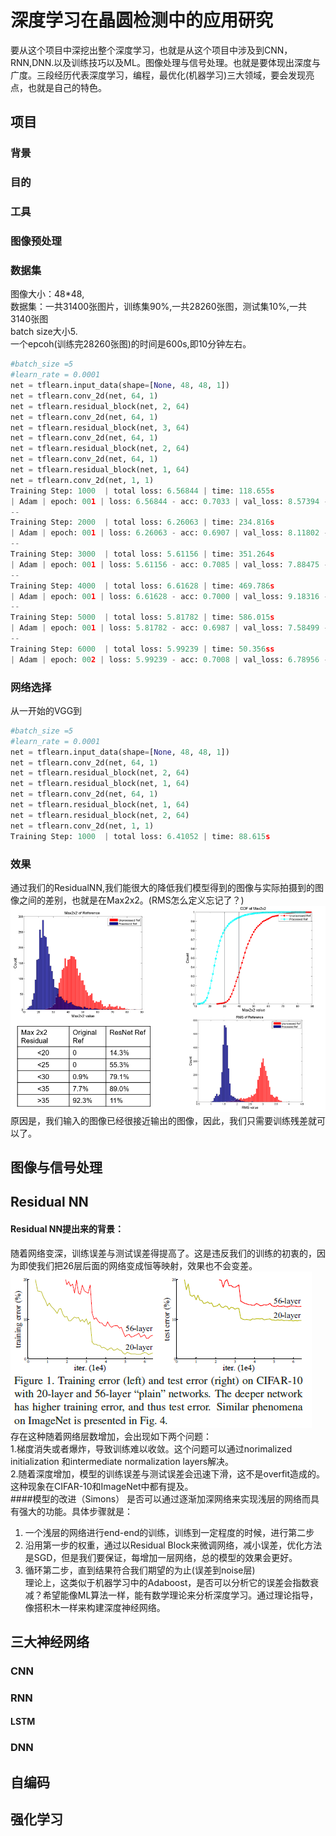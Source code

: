 # 深度学习在晶圆检测中的应用研究

要从这个项目中深挖出整个深度学习，也就是从这个项目中涉及到CNN，RNN,DNN.以及训练技巧以及ML。图像处理与信号处理。也就是要体现出深度与广度。三段经历代表深度学习，编程，最优化\(机器学习\)三大领域，要会发现亮点，也就是自己的特色。

## 项目

### 背景

### 目的

### 工具

### 图像预处理

### 数据集

图像大小：48\*48,  
数据集：一共31400张图片，训练集90%,一共28260张图，测试集10%,一共3140张图  
batch size大小5.  
一个epcoh\(训练完28260张图\)的时间是600s,即10分钟左右。

```py
#batch_size =5
#learn_rate = 0.0001
net = tflearn.input_data(shape=[None, 48, 48, 1])
net = tflearn.conv_2d(net, 64, 1)
net = tflearn.residual_block(net, 2, 64)
net = tflearn.conv_2d(net, 64, 1)
net = tflearn.residual_block(net, 3, 64)
net = tflearn.conv_2d(net, 64, 1)
net = tflearn.residual_block(net, 2, 64)
net = tflearn.conv_2d(net, 64, 1)
net = tflearn.residual_block(net, 1, 64)
net = tflearn.conv_2d(net, 1, 1)
Training Step: 1000  | total loss: 6.56844 | time: 118.655s
| Adam | epoch: 001 | loss: 6.56844 - acc: 0.7033 | val_loss: 8.57394 - val_acc: 0.6723 -- iter: 05000/28260
--
Training Step: 2000  | total loss: 6.26063 | time: 234.816s
| Adam | epoch: 001 | loss: 6.26063 - acc: 0.6907 | val_loss: 8.11802 - val_acc: 0.6762 -- iter: 10000/28260
--
Training Step: 3000  | total loss: 5.61156 | time: 351.264s
| Adam | epoch: 001 | loss: 5.61156 - acc: 0.7085 | val_loss: 7.88475 - val_acc: 0.6794 -- iter: 15000/28260
--
Training Step: 4000  | total loss: 6.61628 | time: 469.786s
| Adam | epoch: 001 | loss: 6.61628 - acc: 0.7000 | val_loss: 9.18316 - val_acc: 0.6804 -- iter: 20000/28260
--
Training Step: 5000  | total loss: 5.81782 | time: 586.015s
| Adam | epoch: 001 | loss: 5.81782 - acc: 0.6987 | val_loss: 7.58499 - val_acc: 0.6852 -- iter: 25000/28260
--
Training Step: 6000  | total loss: 5.99239 | time: 50.356ss
| Adam | epoch: 002 | loss: 5.99239 - acc: 0.7008 | val_loss: 6.78956 - val_acc: 0.6852 -- iter: 01740/28260
```

### 网络选择

从一开始的VGG到

```py
#batch_size =5
#learn_rate = 0.0001
net = tflearn.input_data(shape=[None, 48, 48, 1])
net = tflearn.conv_2d(net, 64, 1)
net = tflearn.residual_block(net, 2, 64)
net = tflearn.residual_block(net, 1, 64)
net = tflearn.conv_2d(net, 64, 1)
net = tflearn.residual_block(net, 1, 64)
net = tflearn.residual_block(net, 2, 64)
net = tflearn.conv_2d(net, 1, 1)
Training Step: 1000  | total loss: 6.41052 | time: 88.615s
```

### 效果

通过我们的ResidualNN,我们能很大的降低我们模型得到的图像与实际拍摄到的图像之间的差别，也就是在Max2x2。\(RMS怎么定义忘记了？\)  
![](/assets/ResidualNN_result_figure.png)  
原因是，我们输入的图像已经很接近输出的图像，因此，我们只需要训练残差就可以了。

## 图像与信号处理

## Residual NN

#### Residual NN提出来的背景：

随着网络变深，训练误差与测试误差得提高了。这是违反我们的训练的初衷的，因为即使我们把26层后面的网络变成恒等映射，效果也不会变差。  
![](/assets/RNN_HeKaiming_result1.png)  
存在这种随着网络层数增加，会出现如下两个问题：  
1.梯度消失或者爆炸，导致训练难以收敛。这个问题可以通过norimalized initialization 和intermediate normalization layers解决。  
2.随着深度增加，模型的训练误差与测试误差会迅速下滑，这不是overfit造成的。这种现象在CIFAR-10和ImageNet中都有提及。  
####模型的改进（Simons）
是否可以通过逐渐加深网络来实现浅层的网络而具有强大的功能。具体步骤就是：  
1. 一个浅层的网络进行end-end的训练，训练到一定程度的时候，进行第二步
2. 沿用第一步的权重，通过以Residual Block来微调网络，减小误差，优化方法是SGD，但是我们要保证，每增加一层网络，总的模型的效果会更好。  
3. 循环第二步，直到结果符合我们期望的为止(误差到noise层)  
理论上，这类似于机器学习中的Adaboost，是否可以分析它的误差会指数衰减？希望能像ML算法一样，能有数学理论来分析深度学习。通过理论指导，像搭积木一样来构建深度神经网络。
## 三大神经网络

### CNN

### RNN

#### LSTM

### DNN

## 自编码

## 强化学习



 